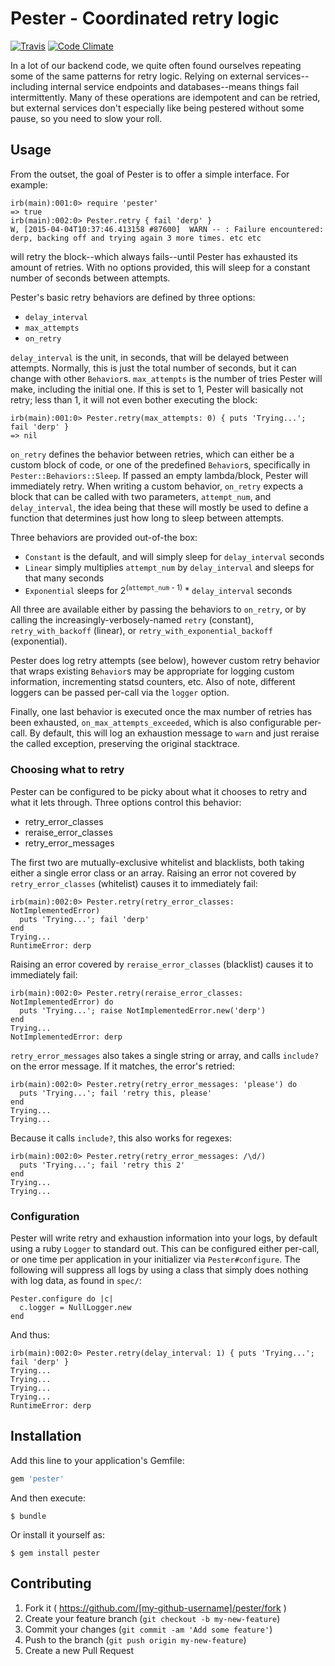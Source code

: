 # Pester - Coordinated retry logic

[![Travis](https://travis-ci.org/lumoslabs/pester.svg?branch=master)](https://travis-ci.org/lumoslabs/pester)
[![Code Climate](https://codeclimate.com/github/lumoslabs/pester/badges/gpa.svg)](https://codeclimate.com/github/lumoslabs/pester)

In a lot of our backend code, we quite often found ourselves repeating some of the same patterns for retry logic. Relying on external services--including internal service endpoints and databases--means things fail intermittently. Many of these operations are idempotent and can be retried, but external services don't especially like being pestered without some pause, so you need to slow your roll.

## Usage

From the outset, the goal of Pester is to offer a simple interface. For example:

    irb(main):001:0> require 'pester'
    => true
    irb(main):002:0> Pester.retry { fail 'derp' }
    W, [2015-04-04T10:37:46.413158 #87600]  WARN -- : Failure encountered: derp, backing off and trying again 3 more times. etc etc

will retry the block--which always fails--until Pester has exhausted its amount of retries. With no options provided, this will sleep for a constant number of seconds between attempts.

Pester's basic retry behaviors are defined by three options:

* `delay_interval`
* `max_attempts`
* `on_retry`

`delay_interval` is the unit, in seconds, that will be delayed between attempts. Normally, this is just the total number of seconds, but it can change with other `Behavior`s. `max_attempts` is the number of tries Pester will make, including the initial one. If this is set to 1, Pester will basically not retry; less than 1, it will not even bother executing the block:

    irb(main):001:0> Pester.retry(max_attempts: 0) { puts 'Trying...'; fail 'derp' }
    => nil

`on_retry` defines the behavior between retries, which can either be a custom block of code, or one of the predefined `Behavior`s, specifically in `Pester::Behaviors::Sleep`. If passed an empty lambda/block, Pester will immediately retry. When writing a custom behavior, `on_retry` expects a block that can be called with two parameters, `attempt_num`, and `delay_interval`, the idea being that these will mostly be used to define a function that determines just how long to sleep between attempts.

Three behaviors are provided out-of-the box:

* `Constant` is the default, and will simply sleep for `delay_interval` seconds
* `Linear` simply multiplies `attempt_num` by `delay_interval` and sleeps for that many seconds
* `Exponential` sleeps for 2<sup>(`attempt_num` - 1)</sup> * `delay_interval` seconds

All three are available either by passing the behaviors to `on_retry`, or by calling the increasingly-verbosely-named `retry` (constant), `retry_with_backoff` (linear), or `retry_with_exponential_backoff` (exponential).

Pester does log retry attempts (see below), however custom retry behavior that wraps existing `Behavior`s may be appropriate for logging custom information, incrementing statsd counters, etc. Also of note, different loggers can be passed per-call via the `logger` option.

Finally, one last behavior is executed once the max number of retries has been exhausted, `on_max_attempts_exceeded`, which is also configurable per-call. By default, this will log an exhaustion message to `warn` and just reraise the called exception, preserving the original stacktrace.

### Choosing what to retry

Pester can be configured to be picky about what it chooses to retry and what it lets through. Three options control this behavior:

* retry_error_classes
* reraise_error_classes
* retry_error_messages

The first two are mutually-exclusive whitelist and blacklists, both taking either a single error class or an array. Raising an error not covered by `retry_error_classes` (whitelist) causes it to immediately fail:

    irb(main):002:0> Pester.retry(retry_error_classes: NotImplementedError)
      puts 'Trying...'; fail 'derp'
    end
    Trying...
    RuntimeError: derp

Raising an error covered by `reraise_error_classes` (blacklist) causes it to immediately fail:

    irb(main):002:0> Pester.retry(reraise_error_classes: NotImplementedError) do
      puts 'Trying...'; raise NotImplementedError.new('derp')
    end
    Trying...
    NotImplementedError: derp

`retry_error_messages` also takes a single string or array, and calls `include?` on the error message. If it matches, the error's retried:

    irb(main):002:0> Pester.retry(retry_error_messages: 'please') do
      puts 'Trying...'; fail 'retry this, please'
    end
    Trying...
    Trying...

Because it calls `include?`, this also works for regexes:

    irb(main):002:0> Pester.retry(retry_error_messages: /\d/)
      puts 'Trying...'; fail 'retry this 2'
    end
    Trying...
    Trying...

### Configuration

Pester will write retry and exhaustion information into your logs, by default using a ruby `Logger` to standard out. This can be configured either per-call, or one time per application in your initializer via `Pester#configure`. The following will suppress all logs by using a class that simply does nothing with log data, as found in `spec/`:

    Pester.configure do |c|
      c.logger = NullLogger.new
    end

And thus:

    irb(main):002:0> Pester.retry(delay_interval: 1) { puts 'Trying...'; fail 'derp' }
    Trying...
    Trying...
    Trying...
    Trying...
    RuntimeError: derp

## Installation

Add this line to your application's Gemfile:

```ruby
gem 'pester'
```

And then execute:

    $ bundle

Or install it yourself as:

    $ gem install pester

## Contributing

1. Fork it ( https://github.com/[my-github-username]/pester/fork )
2. Create your feature branch (`git checkout -b my-new-feature`)
3. Commit your changes (`git commit -am 'Add some feature'`)
4. Push to the branch (`git push origin my-new-feature`)
5. Create a new Pull Request
